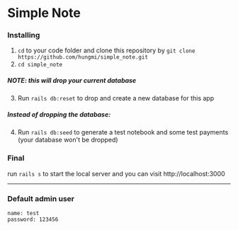 # Simple Note

### Installing
1. `cd` to your code folder and clone this repository by `git clone https://github.com/hungmi/simple_note.git`
2. `cd simple_note`
##### NOTE: this will drop your current database
3. Run `rails db:reset` to drop and create a new database for this app
##### Instead of dropping the database:
4. Run `rails db:seed` to generate a test notebook and some test payments (your database won't be dropped)

### Final
run `rails s` to start the local server and you can visit http://localhost:3000

---
### Default admin user
```
name: test
password: 123456
```